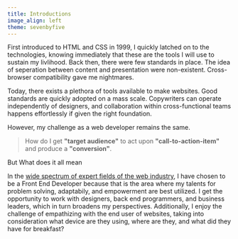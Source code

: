 ```yaml
---
title: Introductions
image_align: left
theme: sevenbyfive
---
```


First introduced to HTML and CSS in 1999, I quickly latched on to the technologies, knowing immediately that these are the tools I will use to sustain my livlihood. Back then, there were few standards in place. The idea of seperation between content and presentation were non-existent. Cross-browser compatibility gave me nightmares.

Today, there exists a plethora of tools available to make websites. Good standards are quickly adopted on a mass scale. Copywriters can operate independently of designers, and collaboration within cross-functional teams happens effortlessly if given the right foundation.

However, my challenge as a web developer remains the same. 

<blockquote> <p>How do I get <b>"target audience"</b> to act upon <b>"call-to-action-item"</b> and produce a <b>"conversion"</b>.</p></blockquote>

<p class='text-center lead red-text'>But What does it all mean</p>

In the [wide spectrum of expert fields of the web industry](https://css-tricks.com/job-titles-in-the-web-industry/), I have chosen to be a Front End Developer because that is the area where my talents for problem solving, adaptabily, and empowerment are best utilized. I get the opportunity to work with designers, back end programmers, and business leaders, which in turn broadens my perspectives. Additionally, I enjoy the challenge of empathizing with the end user of websites, taking into consideration what device are they using, where are they, and what did they have for breakfast?